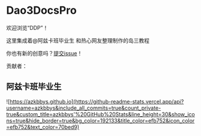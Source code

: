 # Dao3DocsPro

欢迎浏览“DDP”！

这里集成着@阿兹卡班毕业生 和热心网友整理制作的岛三教程

你也有新的创意吗？[提交issue](https://github.com/newazkbbys/Dao3DocsPro/issues)！

贡献者：

## 阿兹卡班毕业生

![https://azkbbys.github.io](https://github-readme-stats.vercel.app/api?username=azkbbys&include_all_commits=true&count_private-true&custom_title=azkbbys'%20GitHub%20Stats&line_height=30&show_icons=true&hide_border=true&bg_color=192133&title_color=efb752&icon_color=efb752&text_color=70bed9)
